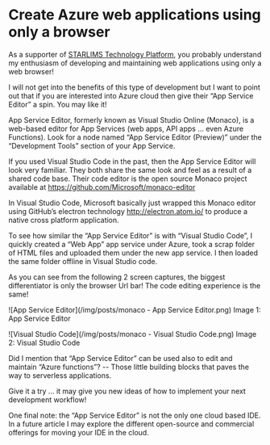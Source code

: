 ﻿Create Azure web applications using only a browser
==================================================

As a supporter of [STARLIMS Technology Platform](https://www.linkedin.com/in/mveteanu/), you probably understand my enthusiasm of developing and maintaining web applications using only a web browser!

I will not get into the benefits of this type of development but I want to point out that if you are interested into Azure cloud then give their “App Service Editor” a spin. You may like it!

App Service Editor, formerly known as Visual Studio Online (Monaco), is a web-based editor for App Services (web apps, API apps … even Azure Functions). Look for a node named “App Service Editor (Preview)” under the “Development Tools” section of your App Service.

If you used Visual Studio Code in the past, then the App Service Editor will look very familiar. They both share the same look and feel as a result of a shared code base. Their code editor is the open source Monaco project available at https://github.com/Microsoft/monaco-editor

In Visual Studio Code, Microsoft basically just wrapped this Monaco editor using GitHub’s electron technology http://electron.atom.io/ to produce a native cross platform application.

To see how similar the “App Service Editor” is with “Visual Studio Code”, I quickly created a “Web App” app service under Azure, took a scrap folder of HTML files and uploaded them under the new app service. I then loaded the same folder offline in Visual Studio code.

As you can see from the following 2 screen captures, the biggest differentiator is only the browser Url bar! The code editing experience is the same!
 
![App Service Editor](/img/posts/monaco - App Service Editor.png)
Image 1: App Service Editor


![Visual Studio Code](/img/posts/monaco - Visual Studio Code.png)
Image 2: Visual Studio Code

Did I mention that “App Service Editor” can be used also to edit and maintain “Azure functions”? -- Those little building blocks that paves the way to serverless applications.

Give it a try … it may give you new ideas of how to implement your next development workflow!

One final note: the “App Service Editor” is not the only one cloud based IDE. In a future article I may explore the different open-source and commercial offerings for moving your IDE in the cloud.
